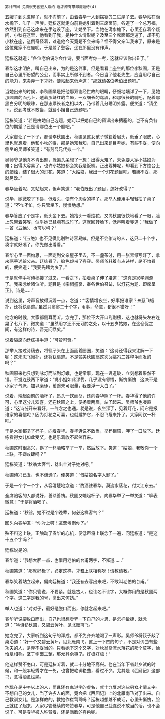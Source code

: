     第廿四回 见面恨无言避人误约 逞才原有意即席题诗(4) 

   五嫂子到头进屋子，就不向前了，由着春华一人到摆宴的二进屋子去。春华站在滴水檐下，叫了一声爹。廷栋这就走向前将她引着到三席面前，各道了一个总万福，依然引到自己这席来在手边设了座，让她坐下。当她在滴水檐下，心里还存着个疑问，小秋在这里，他看到了我，是种什么情形呢？及至三个席面都走遍了，却不见小秋在座，这倒奇怪着，难道他今天竟是不会来吗？怪不得父亲叫我来了，原来是这位冤家不在座呢。于是带了愁容，坐在那里没有作声。

   廷栋这就道：“各位老伯说你会作诗，要当面考你一考，这就应该你出丑了。”

   春华这才明白，叫自己出来，为的是这件事。但是看看上座坐的那位李秋圃，正是自己心里所盼望的公公，而事实上所做不到者。今日当了他老先生，应当用尽自己的能力，来卖弄一下才好。便站起来低声道：“那就请各位老伯出题吧。”

   当她出来的时候，李秋圃早是把他那双饱经世故的眼睛，仔细地端详了一下，见她那圆圆的面孔上，透着那鲜红的血晕，一双细长的乌眉，和那很长的睫毛，配着那黑白分明的眼珠，在那忠厚长者之相以内，乃带着几分聪明外露。便笑道：“请坐下。说到考就不敢当，就请小姐自己选题吧。”

   廷栋笑道：“若是由她自己选题，她可以把她自己的窗课出来搪塞的，岂不有负各位的期望？还是请哪位出一个题吧。”

   大家虚让了一下子，都请李秋圃出。秋圃见这女孩子微锁着眉头，低垂了眼皮，心里也就想着，他和小秋的事，那是她知我知，自己出来题目考她，有些不妥，便向侧坐的吴师爷笑道：“有劳吾兄代拟一个。”

   吴师爷见他真不肯出题，就偏头呆想了一想：出得太难了，未免要人家小姑娘为难；出得太容易了，也许小姑娘都会笑我是饭桶。正出着神呢，却看到下方烛台上的蜡烛，结了很大的灯花，笑道：“大姑娘，我出一个灯花题目吧。若嫌不妥，那就另改。”

   春华坐着呢，又站起来，低声笑道：“老伯既出了题目，怎好改得？”

   说毕，她微咬了下唇，低着头，便有个思索的样子。那举人便用手轻轻拍了桌子道：“不忙不忙，你只管坐下，慢慢地想。”

   春华答应了个是字，低头坐下去。她抬头一看烛花，又向秋圃很快地看了一眼，脸上忽带着笑容，似乎她已经胸有成竹了。这就回转脸下，低声叫着爹道：“我做了一首《五绝》，也可以吗？”

   廷栋道：“《五绝》也不见得比别种诗容易做。但是不会作诗的人，这只二十个字，凑字就好凑了。你先做出看看。”

   春华心里一面构思，一面走到父亲屋子里去，不一盏茶时，用一张素纸写好了，拿来两手送给父亲。廷栋看了，脸色却带了喜容。吴师爷料着有点诗样，是不怕看的，便笑道：“我要先睹为快了。”

   于是就伸手将诗稿接了过来，一看之下，拍着桌子伸了腰道：“这真是家学渊源了。我来念给诸位听。题目是《宗祠盛宴，奉各世伯召试，以灯花为题，即席呈正》。诗是……”

   说到这里，将声音放得沉着一点，念道：“‘客情增夜坐，好事报谁家？未忍飞蛾扑，还将纨扇遮。’虽然只寥寥二十个字，用事，命意，都很不错呀！”

   他念的时候，大家都侧耳而听。念完了，那位不大开口的副榜，这也就将头左右连晃了七八下，微笑道：“虽然用字还不无可酌之处，以十五岁姑娘，在这仓促之间，有这样的诗，吾无问然矣。”

   说着隔席向廷栋拱手道：“可赞可贺。”

   那举人接过诗稿去，将筷子头在上面画着圈圈，笑道：“这诗还得我来注解一下呢：这未忍飞蛾扑，还将纨扇遮。不是赞美秋圃翁这次为姚冯二姓释争而发的吗？”

   秋圃原来也只想到咏灯而咏到灯蛾，也是常事，现在一语道破，立刻想着果然不错。不觉连鼓两下掌道：“姚小姐如此谬赞，几乎没有领悟，惭愧惭愧！这决不是小家子气派，加以磨琢，前途未可限量，我要浮一大白了。”

   说着，端起面前的酒杯子，昂头一饮而尽，还向春华照了一杯。春华得了他的许可，心里这分儿欢喜，还在秋圃之上，便扬着两眉，站了起来。吴师爷也凑趣道：“这诗分开来看好，一气念之也通。就是说，夜坐深了，见着灯花，问它是报谁家的喜信呢？因为灯花之可喜，也就爱护它，不忍飞蛾来扑了。大家同饮一杯吧。”

   于是大家都举了杯子，向着春华。春华连说不敢当，举杯相陪，呷了一口放下。廷栋看得女儿如此受奖，也是乐着收不起笑容来。

   秋圃这时很高兴，斟了一杯酒略举了一举，然后放下。笑道：“姑娘，我敬你一个上联，不嫌放肆吗？”

   廷栋笑道：“秋翁太客气，就出个对子她对吧。”

   秋圃诗兴已发，也不谦逊了。便笑道：“借姑娘名字人题了。”

   于是一个字一个字，从容清楚地念道：“酌酒驻春华，莫流水落花，付大江东去。”

   全席陪客的人都说好，善颂善祷。秋圃又端起杯子，向春华举了一举笑道：“聊表微意！”于是将酒喝了。

   廷栋道：“秋翁，她不过是个晚辈，何必这样客气？”

   回头向春华道：“你对上呀！这要考倒你了。”

   殊不料这上联，正触动了春华的心机，便低声将上联念了一遍，问廷栋道：“是这十五个字吗？”

   廷栋说是的。

   春华道：“我想大胆一点，也借用老伯的台甫两字，不知道……”

   秋圃笑道：“那就好极了，必定这样，才和上联相称呀！请教请教。”

   春华笑着站立起来，偏向廷栋道：“我还有去写出来吧，不敢叫老伯的台甫。”

   秋圃笑道：“你只管说，不要紧。就是古人，也讳名不讳字，大概你用的是秋圃两个字。这二字是我的号，念出来何妨。”

   举人也道：“对对子，最好是脱口而出，你就念起来吧。”

   春华听说要脱口而出，自己也很想卖弄一下自己的才思，是怎样敏捷，就念道：“吟诗访秋圃，又碧云黄叶，见北雁南飞。”

   她念完了，大家听到这句子的浑成，都不免齐齐地喝了一声彩。吴师爷将筷子敲了桌沿道：“好一个又碧云黄叶，见北雁南飞，这上一下四的句子，不是对词曲有些功夫的人，是弄不妥当的。只看她下这个又字，对秋翁莫流水落花的那个莫字，恰恰是相称。至于字面工整，那尤其余事了。好极好极！”

   他这样赞不绝口，可是廷栋听着，就二十分地不高兴。他在当年下省赴乡试的时候，和一般年轻秀才在一处，也曾把艳词艳曲，看过不少。尤其是《西厢记》这部书，念得滚瓜烂熟。

   他现在是中年以上的人，而且还有点道学的虚名，就十分反对这些男女才情文字。不想自己的女儿，当了许多人的面，竟会把《西厢记》上的北雁南飞对了出来。自己教训女儿，是怎样教的，教她作崔莺莺吗？廷栋越想越不成话，心里头惭愧，脸上就红了起来，人家尽管继续的夸赞春华，可是他自己就连说不敢当的话，也不会说了。可是春华被人称赞着，还是满脸的喜色呢。

